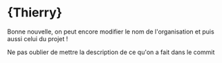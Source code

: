 # {Thierry}
Bonne nouvelle, on peut encore modifier le nom de l'organisation et puis aussi celui du projet !

Ne pas oublier de mettre la description de ce qu'on a fait dans le commit 
